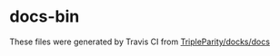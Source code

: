 # docs-bin

These files were generated by Travis CI from [TripleParity/docks/docs](https://github.com/TripleParity/docks/tree/coding-standards/docs)
